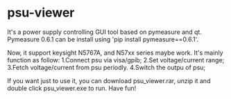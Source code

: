 # psu-viewer
It's a power supply controlling GUI tool based on pymeasure and qt. Pymeasure 0.6.1 can be install using 'pip install pymeasure==0.6.1'.

Now, it support keysight N5767A, and N57xx series maybe work.
It's mainly function as follow:
  1.Connect psu via visa/gpib;
  2.Set voltage/current range;
  3.Fetch voltage/current from psu periodly.
  4.Switch the outpu of psu;

If you want just to use it, you can download psu_viewer.rar, unzip it and double click psu_viewer.exe to run.
Have fun!
